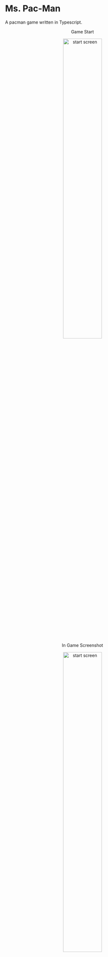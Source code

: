 # Ms. Pac-Man

A pacman game written in Typescript. 

<p align="center">Game Start</p>
<p align="center">
  <image width="50%" height="50%" src="https://user-images.githubusercontent.com/23227930/40483043-ad74372a-5f24-11e8-8185-79dfc525fb69.png" alt="start screen" />
</p>

<p align="center">In Game Screenshot</p>
<p align="center">
  <image width="50%" height="50%" src="https://user-images.githubusercontent.com/23227930/40483045-ad9adb32-5f24-11e8-9806-1405bc2dffa1.png" alt="start screen" />
</p>

## License

Copyright (c) 2018 Yi Zhang

Licensed under the [MIT](LICENSE) License.

[wiki page]: https://github.com/YiZhang-Paul/Ms._Pac_Man/wiki "wiki"
